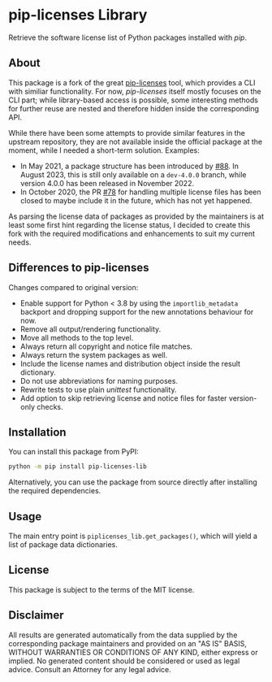 # pip-licenses Library

Retrieve the software license list of Python packages installed with *pip*.

## About

This package is a fork of the great [pip-licenses](https://github.com/raimon49/pip-licenses) tool, which provides a CLI with similiar functionality. For now, *pip-licenses* itself mostly focuses on the CLI part; while library-based access is possible, some interesting methods for further reuse are nested and therefore hidden inside the corresponding API.

While there have been some attempts to provide similar features in the upstream repository, they are not available inside the official package at the moment, while I needed a short-term solution. Examples:

* In May 2021, a package structure has been introduced by [#88](https://github.com/raimon49/pip-licenses/pull/88). In August 2023, this is still only available on a `dev-4.0.0` branch, while version 4.0.0 has been released in November 2022.
* In October 2020, the PR [#78](https://github.com/raimon49/pip-licenses/pull/78) for handling multiple license files has been closed to maybe include it in the future, which has not yet happened.

As parsing the license data of packages as provided by the maintainers is at least some first hint regarding the license status, I decided to create this fork with the required modifications and enhancements to suit my current needs.

## Differences to pip-licenses

Changes compared to original version:

  * Enable support for Python < 3.8 by using the `importlib_metadata` backport and dropping support for the new annotations behaviour for now.
  * Remove all output/rendering functionality.
  * Move all methods to the top level.
  * Always return all copyright and notice file matches.
  * Always return the system packages as well.
  * Include the license names and distribution object inside the result dictionary.
  * Do not use abbreviations for naming purposes.
  * Rewrite tests to use plain *unittest* functionality.
  * Add option to skip retrieving license and notice files for faster version-only checks.

## Installation

You can install this package from PyPI:

```bash
python -m pip install pip-licenses-lib
```

Alternatively, you can use the package from source directly after installing the required dependencies.

## Usage

The main entry point is `piplicenses_lib.get_packages()`, which will yield a list of package data dictionaries.

## License

This package is subject to the terms of the MIT license.

## Disclaimer

All results are generated automatically from the data supplied by the corresponding package maintainers and provided on an "AS IS" BASIS, WITHOUT WARRANTIES OR CONDITIONS OF ANY KIND, either express or implied. No generated content should be considered or used as legal advice. Consult an Attorney for any legal advice.
